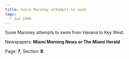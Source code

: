 ```yaml
---  
title: Susie Maroney attempts to swim  
tags:  
  - Jun 1996  
---  
```

  
Susie Maroney attempts to swim from Havana to Key West.  
  
Newspapers: **Miami Morning News or The Miami Herald**  
  
Page: **7**, Section: **B** 

